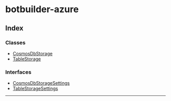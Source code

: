 


#  botbuilder-azure


## Index

### Classes

* [CosmosDbStorage](classes/botbuilder_azure.cosmosdbstorage.md)
* [TableStorage](classes/botbuilder_azure.tablestorage.md)


### Interfaces

* [CosmosDbStorageSettings](interfaces/botbuilder_azure.cosmosdbstoragesettings.md)
* [TableStorageSettings](interfaces/botbuilder_azure.tablestoragesettings.md)



---
